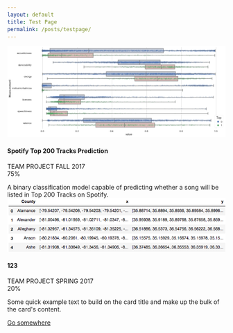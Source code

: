 ```yaml
---
layout: default
title: Test Page
permalink: /posts/testpage/
---
```


<div class="row">
  <div class="col-md-6">
    <div class="card" style="height: 22rem;">
      <img class="card-img-top" src="/figure/demo.png" alt="boxplot">
      <div class="card-body">
        <h4 class="card-title">Spotify Top 200 Tracks Prediction</h4>
        <span class="badge badge-dark">TEAM PROJECT</span>
        <span class="badge badge-info">FALL 2017</span>
        <div class="progress">
          <div class="progress-bar progress-bar-striped bg-secondary" style="width:75%">75%</div>
        </div>
        <p class="card-text text-left">A binary classification model capable of predicting whether a song will be listed in Top 200 Tracks on Spotify.</p>
        <a href="https://github.com/thsieh4/CSC522_project" class="btn btn-dark">Visit Site</a>
      </div>
    </div>
  </div>  

  <div class="col-md-6">
    <div class="card" style="height: 22rem;">
      <img class="card-img-top" src="/figure/2017Nov01_head_geo.png" alt="Card image cap">
      <div class="card-body">
        <h4 class="card-title">123</h4>
        <span class="badge badge-dark">TEAM PROJECT</span>
        <span class="badge badge-info">SPRING 2017</span>
        <div class="progress">
          <div class="progress-bar progress-bar-striped bg-secondary" style="width:20%">20%</div>
        </div>
        <p class="card-text text-left">Some quick example text to build on the card title and make up the bulk of the card's content.</p>
        <a href="#" class="btn btn-dark">Go somewhere</a>
      </div>
    </div>
  </div>
</div>
